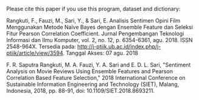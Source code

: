 Please cite this paper if you use this program, dataset and dictionary:

Rangkuti, F., Fauzi, M., Sari, Y., & Sari, E. Analisis Sentimen Opini Film Menggunakan Metode Naïve Bayes dengan Ensemble Feature dan Seleksi Fitur Pearson Correlation Coefficient. 
Jurnal Pengembangan Teknologi Informasi dan Ilmu Komputer, vol. 2, no. 12, p. 6354-6361, agu. 2018. ISSN 2548-964X. Tersedia pada: <http://j-ptiik.ub.ac.id/index.php/j-ptiik/article/view/3594>. Tanggal Akses: 07 agu. 2018


F. R. Saputra Rangkuti, M. A. Fauzi, Y. A. Sari and E. D. L. Sari, "Sentiment Analysis on Movie Reviews Using Ensemble Features and Pearson Correlation Based Feature Selection," 2018 International Conference on Sustainable Information Engineering and Technology (SIET), Malang, Indonesia, 2018, pp. 88-91, doi: 10.1109/SIET.2018.8693211.
